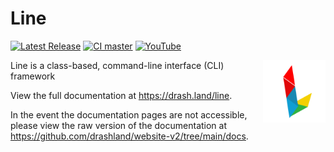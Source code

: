 # Line

[![Latest Release](https://img.shields.io/github/release/drashland/line.svg?color=bright_green&label=latest)](#)
[![CI master](https://img.shields.io/github/workflow/status/drashland/line/main?label=ci%20-%20main)](#)
[![YouTube](https://img.shields.io/badge/tutorials-youtube-red)](https://rb.gy/vxmeed)

<img align="right" height="100" src="./logo.svg" alt="Drash logo">

Line is a class-based, command-line interface (CLI) framework

View the full documentation at https://drash.land/line.

In the event the documentation pages are not accessible, please view the raw
version of the documentation at
https://github.com/drashland/website-v2/tree/main/docs.
